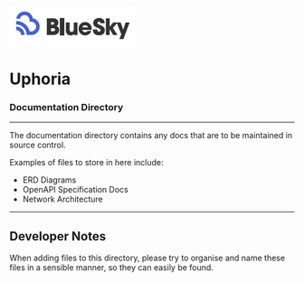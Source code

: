 ![BlueSky Logo](/!README/BlueSkyEmailSignature.png)
# Uphoria
### Documentation Directory

---
The documentation directory contains any docs that are to be maintained in source control.

Examples of files to store in here include:
- ERD Diagrams
- OpenAPI Specification Docs
- Network Architecture

---

## Developer Notes
When adding files to this directory, please try to organise and name these files in a sensible manner, so they can
easily be found.

